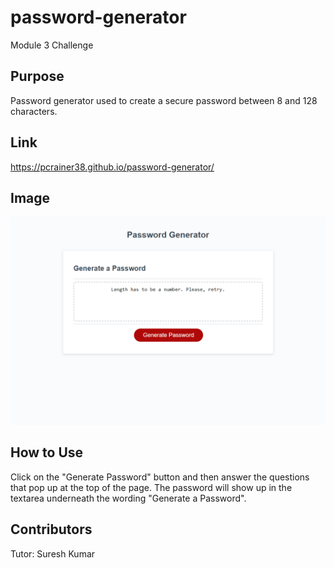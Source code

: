 # password-generator
Module 3 Challenge

## Purpose
Password generator used to create a secure password between 8 and 128 characters.

## Link
https://pcrainer38.github.io/password-generator/

## Image
![Alt text](<Password Generator.png>)

## How to Use
Click on the "Generate Password" button and then answer the questions that pop up at the top of the page. The password will show up in the textarea underneath the wording "Generate a Password".

## Contributors
Tutor: Suresh Kumar